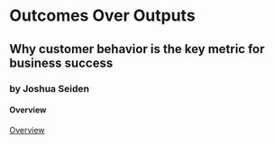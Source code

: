 

# Outcomes Over Outputs
## Why customer behavior is the key metric for business success
### by Joshua Seiden

#### Overview

[Overview](../OutcomesOverOutput/Overview.md) 
